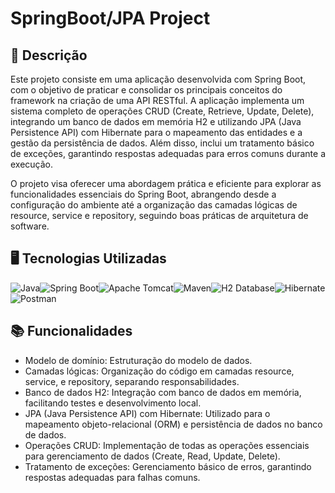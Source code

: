 # SpringBoot/JPA Project

## 📝 Descrição

Este projeto consiste em uma aplicação desenvolvida com Spring Boot, com o objetivo de praticar e consolidar os principais conceitos do framework na criação de uma API RESTful. A aplicação implementa um sistema completo de operações CRUD (Create, Retrieve, Update, Delete), integrando um banco de dados em memória H2 e utilizando JPA (Java Persistence API) com Hibernate para o mapeamento das entidades e a gestão da persistência de dados. Além disso, inclui um tratamento básico de exceções, garantindo respostas adequadas para erros comuns durante a execução.

O projeto visa oferecer uma abordagem prática e eficiente para explorar as funcionalidades essenciais do Spring Boot, abrangendo desde a configuração do ambiente até a organização das camadas lógicas de resource, service e repository, seguindo boas práticas de arquitetura de software.

## 🖥️ Tecnologias Utilizadas

![Java](https://img.shields.io/badge/Java-%23F7DF1E?style=for-the-badge&logo=java&logoColor=white)![Spring Boot](https://img.shields.io/badge/Spring%20Boot-6DB33F?style=for-the-badge&logo=springboot&logoColor=white)![Apache Tomcat](https://img.shields.io/badge/Apache%20Tomcat-F8DC75?style=for-the-badge&logo=apache-tomcat&logoColor=black)![Maven](https://img.shields.io/badge/Maven-C71A36?style=for-the-badge&logo=apache-maven&logoColor=white)![H2 Database](https://img.shields.io/badge/H2-003545?style=for-the-badge&logo=h2&logoColor=white)![Hibernate](https://img.shields.io/badge/Hibernate-59666C?style=for-the-badge&logo=hibernate&logoColor=white)![Postman](https://img.shields.io/badge/Postman-FF6C37?style=for-the-badge&logo=postman&logoColor=white)

## 📚 Funcionalidades

- Modelo de domínio: Estruturação do modelo de dados.
- Camadas lógicas: Organização do código em camadas resource, service, e repository, separando responsabilidades.
- Banco de dados H2: Integração com banco de dados em memória, facilitando testes e desenvolvimento local.
- JPA (Java Persistence API) com Hibernate: Utilizado para o mapeamento objeto-relacional (ORM) e persistência de dados no banco de dados.
- Operações CRUD: Implementação de todas as operações essenciais para gerenciamento de dados (Create, Read, Update, Delete).
- Tratamento de exceções: Gerenciamento básico de erros, garantindo respostas adequadas para falhas comuns.
